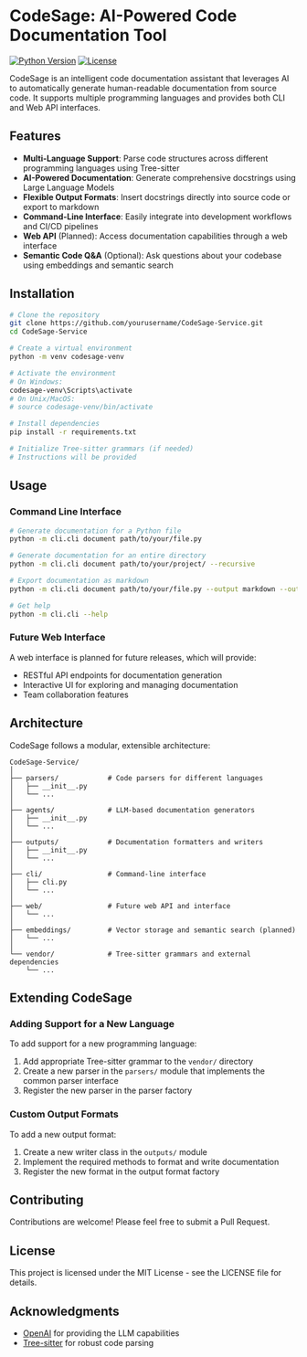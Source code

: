 # CodeSage: AI-Powered Code Documentation Tool

[![Python Version](https://img.shields.io/badge/python-3.12-blue.svg)](https://www.python.org/downloads/)
[![License](https://img.shields.io/badge/license-MIT-green.svg)](LICENSE)

CodeSage is an intelligent code documentation assistant that leverages AI to automatically generate human-readable documentation from source code. It supports multiple programming languages and provides both CLI and Web API interfaces.

## Features

- **Multi-Language Support**: Parse code structures across different programming languages using Tree-sitter
- **AI-Powered Documentation**: Generate comprehensive docstrings using Large Language Models
- **Flexible Output Formats**: Insert docstrings directly into source code or export to markdown
- **Command-Line Interface**: Easily integrate into development workflows and CI/CD pipelines
- **Web API** (Planned): Access documentation capabilities through a web interface
- **Semantic Code Q&A** (Optional): Ask questions about your codebase using embeddings and semantic search

## Installation

```bash
# Clone the repository
git clone https://github.com/yourusername/CodeSage-Service.git
cd CodeSage-Service

# Create a virtual environment
python -m venv codesage-venv

# Activate the environment
# On Windows:
codesage-venv\Scripts\activate
# On Unix/MacOS:
# source codesage-venv/bin/activate

# Install dependencies
pip install -r requirements.txt

# Initialize Tree-sitter grammars (if needed)
# Instructions will be provided
```

## Usage

### Command Line Interface

```bash
# Generate documentation for a Python file
python -m cli.cli document path/to/your/file.py

# Generate documentation for an entire directory
python -m cli.cli document path/to/your/project/ --recursive

# Export documentation as markdown
python -m cli.cli document path/to/your/file.py --output markdown --output-path docs/

# Get help
python -m cli.cli --help
```

### Future Web Interface

A web interface is planned for future releases, which will provide:

- RESTful API endpoints for documentation generation
- Interactive UI for exploring and managing documentation
- Team collaboration features

## Architecture

CodeSage follows a modular, extensible architecture:

```
CodeSage-Service/
│
├── parsers/            # Code parsers for different languages
│   ├── __init__.py
│   └── ...
│
├── agents/             # LLM-based documentation generators
│   ├── __init__.py
│   └── ...
│
├── outputs/            # Documentation formatters and writers
│   ├── __init__.py
│   └── ...
│
├── cli/                # Command-line interface
│   ├── cli.py
│   └── ...
│
├── web/                # Future web API and interface
│   └── ...
│
├── embeddings/         # Vector storage and semantic search (planned)
│   └── ...
│
└── vendor/             # Tree-sitter grammars and external dependencies
    └── ...
```

## Extending CodeSage

### Adding Support for a New Language

To add support for a new programming language:

1. Add appropriate Tree-sitter grammar to the `vendor/` directory
2. Create a new parser in the `parsers/` module that implements the common parser interface
3. Register the new parser in the parser factory

### Custom Output Formats

To add a new output format:

1. Create a new writer class in the `outputs/` module
2. Implement the required methods to format and write documentation
3. Register the new format in the output format factory

## Contributing

Contributions are welcome! Please feel free to submit a Pull Request.

## License

This project is licensed under the MIT License - see the LICENSE file for details.

## Acknowledgments

- [OpenAI](https://openai.com/) for providing the LLM capabilities
- [Tree-sitter](https://tree-sitter.github.io/tree-sitter/) for robust code parsing
